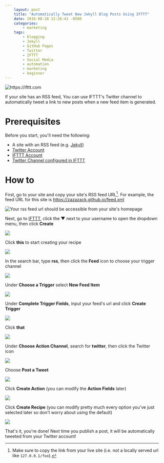 ```yaml
---
    layout: post
    title: "Automatically Tweet New Jekyll Blog Posts Using IFTTT"
    date: 2016-08-28 12:26:41 -0500
    categories:
        - marketing
    tags:
        - blogging
        - Jekyll
        - GitHub Pages
        - Twitter
        - IFTTT
        - Social Media
        - automation
        - marketing
        - beginner
---
```

![](https://www.dropbox.com/s/nc4flb505q17ksi/Screenshot%202016-08-28%2012.57.10.png?dl=1 "https://ifttt.com")

If your site has an RSS feed, You can use IFTTT's Twitter channel to automatically tweet a link to new posts when a new feed item is generated.

# Prerequisites

Before you start, you'll need the following:

* A site with an RSS feed (e.g. [Jekyll](http://jekyllrb.com))
* [Twitter Account](https://twitter.com/signup)
* [IFTTT Account](https://ifttt.com/join)
* [Twitter Channel configured in IFTTT](https://ifttt.com/twitter)

# How to

First, go to your site and copy your site's RSS feed URL[^feedUrl]. For example, the feed URL for this site is <https://zazazack.github.io/feed.xml>

![Your rss feed url should be accessible from your site's homepage ](https://www.dropbox.com/s/z1mlrfzqng1zi5k/Screenshot%202016-08-28%2013.53.33.png?dl=1)

Next, go to [IFTTT](https://ifttt.com), click the &#9660; next to your username to open the dropdown menu, then click **Create**

![](https://www.dropbox.com/s/tyliu6gvku8rku6/Screenshot%202016-08-28%2013.30.15.png?dl=1)

Click **this** to start creating your recipe

![](https://www.dropbox.com/s/k8lqlzuvm6vjhg8/Screenshot%202016-08-28%2013.33.40.png?dl=1)

In the search bar, type **rss**, then click the **Feed** icon to choose your trigger channel

![](https://www.dropbox.com/s/9h8ztpw6gt3377t/Screenshot%202016-08-28%2013.35.12.png?dl=1)

Under **Choose a Trigger** select **New Feed Item**

![](https://www.dropbox.com/s/f00zxx82x2jsyfs/Screenshot%202016-08-28%2013.38.58.png?dl=1)

Under **Complete Trigger Fields**, input your feed's url and click **Create Trigger**

![](https://www.dropbox.com/s/qgk1xtwi411bah6/Screenshot%202016-08-28%2013.40.11.png?dl=1)

Click **that**

![](https://www.dropbox.com/s/qhadcy7s0oqk3x0/Screenshot%202016-08-28%2013.41.32.png?dl=1)

Under **Choose Action Channel**, search for **twitter**, then click the Twitter icon

![](https://www.dropbox.com/s/wv76jfvszsk9nlu/Screenshot%202016-08-28%2013.42.26.png?dl=1)

Choose **Post a Tweet**

![](https://www.dropbox.com/s/rcuikfjcsdbaq3z/Screenshot%202016-08-28%2013.44.15.png?dl=1)

Click **Create Action** (you can modify the **Action Fields** later)

![](https://www.dropbox.com/s/cp2cuolyqkwmu2o/Screenshot%202016-08-28%2013.44.52.png?dl=1)

Click **Create Recipe** (you can modify pretty much every option you've just selected later so don't worry about using the default)

![](https://www.dropbox.com/s/j0n2b68ko8y1vtj/Screenshot%202016-08-28%2013.46.26.png?dl=1)

That's it, you're done! Next time you publish a post, it will be automatically tweeted from your Twitter account!

[^feedUrl]: Make sure to copy the link from your live site (i.e. not a locally served url like `127.0.0.1/foo`).
